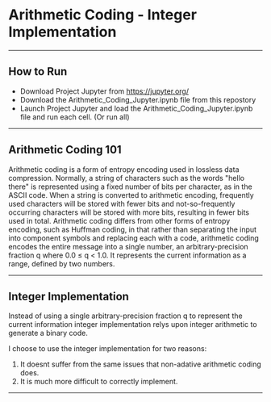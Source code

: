 # Arithmetic Coding - Integer Implementation
---
## How to Run
* Download Project Jupyter from https://jupyter.org/
* Download the Arithmetic_Coding_Jupyter.ipynb file from this repostory
* Launch Project Jupyter and load the Arithmetic_Coding_Jupyter.ipynb file and run each cell. (Or run all)
---
## Arithmetic Coding 101 

Arithmetic coding is a form of entropy encoding used in lossless data compression. Normally, a string of characters such as the words "hello there" is represented using a fixed number of bits per character, as in the ASCII code. When a string is converted to arithmetic encoding, frequently used characters will be stored with fewer bits and not-so-frequently occurring characters will be stored with more bits, resulting in fewer bits used in total. Arithmetic coding differs from other forms of entropy encoding, such as Huffman coding, in that rather than separating the input into component symbols and replacing each with a code, arithmetic coding encodes the entire message into a single number, an arbitrary-precision fraction q where 0.0 ≤ q < 1.0. It represents the current information as a range, defined by two numbers.
 
 ---
## Integer Implementation

Instead of using a single arbitrary-precision fraction q to represent the current information integer implementation relys upon integer arithmetic to generate a binary code. 

I choose to use the integer implementation for two reasons:
1. It doesnt suffer from the same issues that non-adative arithmetic coding does. 
2. It is much more difficult to correctly implement.
---
